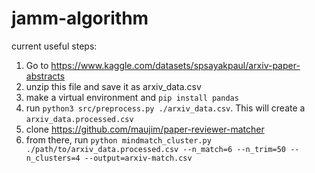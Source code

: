 # jamm-algorithm

current useful steps:
1. Go to https://www.kaggle.com/datasets/spsayakpaul/arxiv-paper-abstracts
2. unzip this file and save it as arxiv_data.csv
3. make a virtual environment and `pip install pandas`
4. run `python3 src/preprocess.py ./arxiv_data.csv`. This will create a `arxiv_data.processed.csv`
5. clone https://github.com/maujim/paper-reviewer-matcher
6. from there, run `python mindmatch_cluster.py ./path/to/arxiv_data.processed.csv --n_match=6 --n_trim=50 --n_clusters=4 --output=arxiv-match.csv`
